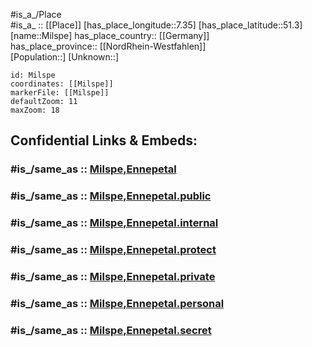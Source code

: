 ﻿---
confidential: public
isDeleted: false
location:
- 51.3
- 7.35
mapmarker: city
mapzoom:
- 7
- 12
SpocWebEntityId: 32487
tags:
- geo/City
type: City
---

#is_a_/Place  
#is_a_ :: [[Place]] 
[has_place_longitude::7.35] 
[has_place_latitude::51.3] 
[name::Milspe] 
has_place_country:: [[Germany]]  
has_place_province:: [[NordRhein-Westfahlen]]  
[Population::] 
[Unknown::] 


```leaflet
id: Milspe
coordinates: [[Milspe]] 
markerFile: [[Milspe]] 
defaultZoom: 11 
maxZoom: 18
```


## Confidential Links & Embeds: 

### #is_/same_as :: [Milspe,Ennepetal](/_Standards/Earth/Continent/Europe/Europe~Central/Germany/Germany~West/Nordrhein-Westfalen/counties~NW/Ennepe-Ruhr-Kreis/cities~Ennepe-Ruhr/Ennepetal/Milspe,Ennepetal.md) 

### #is_/same_as :: [Milspe,Ennepetal.public](/_public/Earth/Continent/Europe/Europe~Central/Germany/Germany~West/Nordrhein-Westfalen/counties~NW/Ennepe-Ruhr-Kreis/cities~Ennepe-Ruhr/Ennepetal/Milspe,Ennepetal.public.md) 

### #is_/same_as :: [Milspe,Ennepetal.internal](/_internal/Earth/Continent/Europe/Europe~Central/Germany/Germany~West/Nordrhein-Westfalen/counties~NW/Ennepe-Ruhr-Kreis/cities~Ennepe-Ruhr/Ennepetal/Milspe,Ennepetal.internal.md) 

### #is_/same_as :: [Milspe,Ennepetal.protect](/_protect/Earth/Continent/Europe/Europe~Central/Germany/Germany~West/Nordrhein-Westfalen/counties~NW/Ennepe-Ruhr-Kreis/cities~Ennepe-Ruhr/Ennepetal/Milspe,Ennepetal.protect.md) 

### #is_/same_as :: [Milspe,Ennepetal.private](/_private/Earth/Continent/Europe/Europe~Central/Germany/Germany~West/Nordrhein-Westfalen/counties~NW/Ennepe-Ruhr-Kreis/cities~Ennepe-Ruhr/Ennepetal/Milspe,Ennepetal.private.md) 

### #is_/same_as :: [Milspe,Ennepetal.personal](/_personal/Earth/Continent/Europe/Europe~Central/Germany/Germany~West/Nordrhein-Westfalen/counties~NW/Ennepe-Ruhr-Kreis/cities~Ennepe-Ruhr/Ennepetal/Milspe,Ennepetal.personal.md) 

### #is_/same_as :: [Milspe,Ennepetal.secret](/_secret/Earth/Continent/Europe/Europe~Central/Germany/Germany~West/Nordrhein-Westfalen/counties~NW/Ennepe-Ruhr-Kreis/cities~Ennepe-Ruhr/Ennepetal/Milspe,Ennepetal.secret.md)

